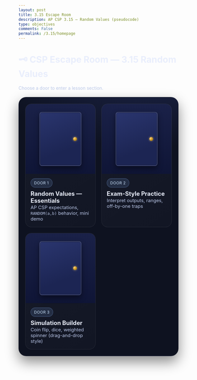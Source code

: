 ```yaml
---
layout: post
title: 3.15 Escape Room
description: AP CSP 3.15 — Random Values (pseudocode)
type: objectives
comments: False
permalink: /3.15/homepage
---
```


# 🗝️ CSP Escape Room — 3.15 Random Values

<p class="tagline">Choose a door to enter a lesson section.</p>

<div class="room">
  <!-- Door 1: Essentials -->
  <a class="door" href="01-random-essentials.ipynb" aria-label="Door 1: Random Values — Essentials">
    <div class="door-frame">
      <div class="door-leaf">
        <span class="knob" aria-hidden="true"></span>
      </div>
    </div>
    <div class="door-label">
      <div class="badge">Door 1</div>
      <h3>Random Values — Essentials</h3>
      <p>AP CSP expectations, <code>RANDOM(a,b)</code> behavior, mini demo</p>
    </div>
  </a>

  <!-- Door 2: Practice -->
  <a class="door" href="02-random-practice.ipynb" aria-label="Door 2: Exam-Style Practice">
    <div class="door-frame">
      <div class="door-leaf">
        <span class="knob" aria-hidden="true"></span>
      </div>
    </div>
    <div class="door-label">
      <div class="badge">Door 2</div>
      <h3>Exam-Style Practice</h3>
      <p>Interpret outputs, ranges, off-by-one traps</p>
    </div>
  </a>

  <!-- Door 3: Simulation Builder -->
  <a class="door" href="03-random-simulator.ipynb" aria-label="Door 3: Simulation Builder">
    <div class="door-frame">
      <div class="door-leaf">
        <span class="knob" aria-hidden="true"></span>
      </div>
    </div>
    <div class="door-label">
      <div class="badge">Door 3</div>
      <h3>Simulation Builder</h3>
      <p>Coin flip, dice, weighted spinner (drag-and-drop style)</p>
    </div>
  </a>
</div>

<style>
:root{
  --bg: #0e1220;
  --wall: #111735;
  --mold: #1a2148;
  --card: #141a2f;
  --text: #e9eefc;
  --muted: #bac7e8;
  --accent: #8ab4ff;
  --badge: rgba(138,180,255,.14);
}

/* Page */
body, .jp-RenderedHTMLCommon { color: var(--text); }
.tagline { color: var(--muted); margin: .25rem 0 1.25rem; }

/* Room / wall background */
.room{
  background:
    radial-gradient(800px 400px at 80% -10%, #1b2347 0%, var(--bg) 60%),
    linear-gradient(180deg, var(--wall) 0%, #0b1026 100%);
  border: 1px solid rgba(255,255,255,.06);
  border-radius: 24px;
  padding: 20px;
  display: grid;
  gap: 18px;
  grid-template-columns: repeat(12, 1fr);
  box-shadow: 0 18px 40px rgba(0,0,0,.45);
}
@media (max-width: 1100px){ .room{ grid-template-columns: repeat(8,1fr); } }
@media (max-width: 820px){  .room{ grid-template-columns: repeat(4,1fr); } }

/* Door card */
.door{
  grid-column: span 4; /* 3 per row on desktop */
  text-decoration: none; color: inherit;
  background: linear-gradient(145deg, rgba(255,255,255,.04), rgba(255,255,255,.02));
  border: 1px solid rgba(255,255,255,.08);
  border-radius: 20px;
  overflow: hidden;
  display: grid;
  grid-template-rows: 220px auto;
  transition: transform .18s ease, box-shadow .18s ease, border-color .18s ease;
}
.door:hover{
  transform: translateY(-4px);
  border-color: rgba(255,255,255,.14);
  box-shadow: 0 14px 32px rgba(0,0,0,.45);
}

/* Physical door illustration */
.door-frame{
  background: linear-gradient(180deg, var(--mold) 0%, #0f1536 100%);
  padding: 18px;
  display: flex; align-items: center; justify-content: center;
}
.door-leaf{
  width: 70%; height: 90%;
  background: linear-gradient(160deg, #2a356e 0%, #1c2553 70%);
  border: 2px solid rgba(255,255,255,.14);
  border-radius: 8px;
  position: relative;
  transform-origin: left center;
  transition: transform .3s ease;
  box-shadow: inset 0 0 0 1px rgba(0,0,0,.35), 0 8px 18px rgba(0,0,0,.45);
}
.door:hover .door-leaf{
  transform: perspective(800px) rotateY(-14deg);
}
.knob{
  position: absolute; right: 12px; top: 50%; transform: translateY(-50%);
  width: 12px; height: 12px; border-radius: 50%;
  background: radial-gradient(circle at 30% 30%, #ffd27a, #b8860b 70%);
  box-shadow: 0 0 6px rgba(255,210,122,.6);
}

/* Labels */
.door-label{ padding: 14px 16px 16px; }
.badge{
  display: inline-block; font-size: 12px; letter-spacing: .6px; text-transform: uppercase;
  color: #cfe7ff; background: var(--badge); padding: 6px 10px; border-radius: 999px;
  border: 1px solid rgba(138,180,255,.32);
}
.door-label h3{ margin: 8px 0 2px; font-size: 1.15rem; }
.door-label p{ margin: 0; color: var(--muted); font-size: .92rem; }

/* Helper note */
.help{
  margin-top: 14px; padding: 12px 14px; border-radius: 12px;
  background: rgba(255,255,255,.04); border: 1px solid rgba(255,255,255,.08);
  color: var(--muted); font-size: .95rem;
}

/* Jupyter/VS Code preview tweaks (optional safety) */
.jp-RenderedHTMLCommon .room a { cursor: pointer; }
</style>
